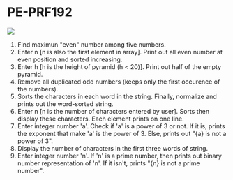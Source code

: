 # PE-PRF192
![](/images/logo)
1. Find maximun "even" number among five numbers.
2. Enter n [n is also the first element in array]. Print out all even number at even position and sorted increasing.
3. Enter h [h is the height of pyramid (h < 20)]. Print out half of the empty pyramid.
4. Remove all duplicated odd numbers (keeps only the first occurence of the numbers).
5. Sorts the characters in each word in the string. Finally, normalize and prints out the word-sorted string.
6. Enter n [n is the number of characters entered by user]. Sorts then display these characters. Each element prints on one line.
7. Enter integer number 'a'. Check if 'a' is a power of 3 or not. If it is, prints the exponent that make 'a' is the power of 3. Else, prints out "{a} is not a power of 3".
8. Display the number of characters in the first three words of string.
9. Enter integer number 'n'. If 'n' is a prime number, then prints out binary number representation of 'n'. If it isn't, prints "{n} is not a prime number".
